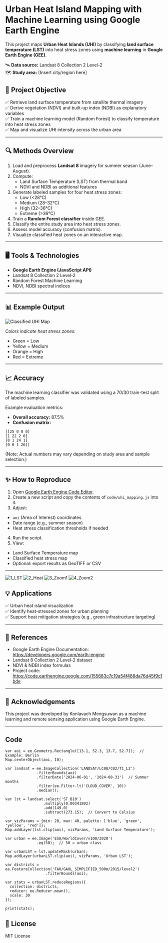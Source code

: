 # Urban Heat Island Mapping with Machine Learning using Google Earth Engine

This project maps **Urban Heat Islands (UHI)** by classifying **land surface temperature (LST)** into heat stress zones using **machine learning** in **Google Earth Engine (GEE)**.

🛰️ **Data source:** Landsat 8 Collection 2 Level-2  
🗺️ **Study area:** [Insert city/region here]

## 🚩 Project Objective

✅ Retrieve land surface temperature from satellite thermal imagery  
✅ Derive vegetation (NDVI) and built-up index (NDBI) as explanatory variables  
✅ Train a machine learning model (Random Forest) to classify temperature into heat stress zones  
✅ Map and visualize UHI intensity across the urban area

---

## 🔍 Methods Overview

1. Load and preprocess **Landsat 8** imagery for summer season (June–August).
2. Compute:
   - Land Surface Temperature (LST) from thermal band
   - NDVI and NDBI as additional features
3. Generate labeled samples for four heat stress zones:
   - Low (<28°C)
   - Medium (28–32°C)
   - High (32–36°C)
   - Extreme (>36°C)
4. Train a **Random Forest classifier** inside GEE.
5. Classify the entire study area into heat stress zones.
6. Assess model accuracy (confusion matrix).
7. Visualize classified heat zones on an interactive map.

---

## 🖥️ Tools & Technologies

- **Google Earth Engine (JavaScript API)**
- Landsat 8 Collection 2 Level-2
- Random Forest Machine Learning
- NDVI, NDBI spectral indices

---

## 📊 Example Output

![Classified UHI Map](outputs/classified_map.png)

_Colors indicate heat stress zones:_
- Green = Low
- Yellow = Medium
- Orange = High
- Red = Extreme

---

## 📈 Accuracy

The machine learning classifier was validated using a 70/30 train-test split of labeled samples.

Example evaluation metrics:

- **Overall accuracy:** 87.5%
- **Confusion matrix:**

```
[[25 0 0 0]
[1 22 2 0]
[0 1 24 1]
[0 0 1 26]]

```


(Note: Actual numbers may vary depending on study area and sample selection.)

---

## ✨ How to Reproduce

1. Open [Google Earth Engine Code Editor](https://code.earthengine.google.com/).
2. Create a new script and copy the contents of `code/uhi_mapping.js` into it.
3. Adjust:
 - `aoi` (Area of Interest) coordinates
 - Date range (e.g., summer season)
 - Heat stress classification thresholds if needed
4. Run the script.
5. View:
 - Land Surface Temperature map
 - Classified heat stress map
 - Optional: export results as GeoTIFF or CSV

---
![1_LST](https://github.com/user-attachments/assets/fa177034-5ae7-4a4b-846c-0397106ba245)
![2_Heat](https://github.com/user-attachments/assets/cf8824ed-2dc1-4066-b750-aa1309d72312)
![3_Zoom1](https://github.com/user-attachments/assets/1d5af663-7edb-4e4c-b2ac-36841126099e)
![4_Zoom2](https://github.com/user-attachments/assets/cefbefe3-0df6-462e-9e4d-a978cb49564e)

## 💡 Applications

✅ Urban heat island visualization  
✅ Identify heat-stressed zones for urban planning  
✅ Support heat mitigation strategies (e.g., green infrastructure targeting)

---

## 📝 References

- Google Earth Engine Documentation: https://developers.google.com/earth-engine
- Landsat 8 Collection 2 Level-2 dataset
- NDVI & NDBI index formulas
- Project code: https://code.earthengine.google.com/155683c7c19a54f488da76d45f9c1bde
---

## 🤝 Acknowledgements

This project was developed by Konlavach Mengsuwan as a machine learning and remote sensing application using Google Earth Engine.

---

## Code
```
var aoi = ee.Geometry.Rectangle([13.1, 52.3, 13.7, 52.7]);  // Example: Berlin
Map.centerObject(aoi, 10);

var landsat = ee.ImageCollection('LANDSAT/LC08/C02/T1_L2')
              .filterBounds(aoi)
              .filterDate('2024-06-01', '2024-08-31')  // Summer months
              .filter(ee.Filter.lt('CLOUD_COVER', 10))
              .median();

var lst = landsat.select('ST_B10')
                 .multiply(0.00341802)
                 .add(149.0)
                 .subtract(273.15);  // Convert to Celsius

var vizParams = {min: 20, max: 40, palette: ['blue', 'green', 'yellow', 'red']};
Map.addLayer(lst.clip(aoi), vizParams, 'Land Surface Temperature');

var urban = ee.Image('ESA/WorldCover/v100/2020')
              .eq(50);  // 50 = urban class
              
var urbanLST = lst.updateMask(urban);
Map.addLayer(urbanLST.clip(aoi), vizParams, 'Urban LST');

var districts = ee.FeatureCollection('FAO/GAUL_SIMPLIFIED_500m/2015/level2')
                  .filterBounds(aoi);

var stats = urbanLST.reduceRegions({
  collection: districts,
  reducer: ee.Reducer.mean(),
  scale: 30
});

print(stats);

```

## 📢 License

MIT License

